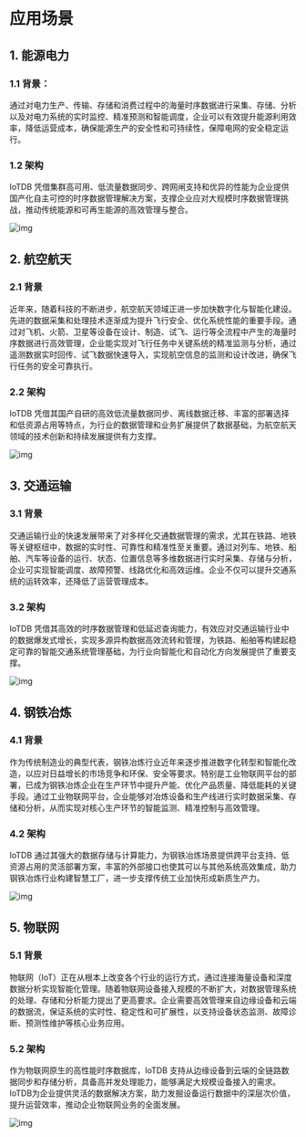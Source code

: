 <!--

    Licensed to the Apache Software Foundation (ASF) under one
    or more contributor license agreements.  See the NOTICE file
    distributed with this work for additional information
    regarding copyright ownership.  The ASF licenses this file
    to you under the Apache License, Version 2.0 (the
    "License"); you may not use this file except in compliance
    with the License.  You may obtain a copy of the License at
    
        http://www.apache.org/licenses/LICENSE-2.0
    
    Unless required by applicable law or agreed to in writing,
    software distributed under the License is distributed on an
    "AS IS" BASIS, WITHOUT WARRANTIES OR CONDITIONS OF ANY
    KIND, either express or implied.  See the License for the
    specific language governing permissions and limitations
    under the License.

-->

# 应用场景

## 1. 能源电力

### 1.1 背景：

通过对电力生产、传输、存储和消费过程中的海量时序数据进行采集、存储、分析以及对电力系统的实时监控、精准预测和智能调度，企业可以有效提升能源利用效率，降低运营成本，确保能源生产的安全性和可持续性，保障电网的安全稳定运行。

### 1.2 架构

IoTDB 凭借集群高可用、低流量数据同步、跨网闸支持和优异的性能为企业提供国产化自主可控的时序数据管理解决方案，支撑企业应对大规模时序数据管理挑战，推动传统能源和可再生能源的高效管理与整合。

![img](/img/scenarios01.png)


## 2. 航空航天

### 2.1 背景

近年来，随着科技的不断进步，航空航天领域正进一步加快数字化与智能化建设。先进的数据采集和处理技术逐渐成为提升飞行安全、优化系统性能的重要手段。通过对飞机、火箭、卫星等设备在设计、制造、试飞、运行等全流程中产生的海量时序数据进行高效管理，企业能实现对飞行任务中关键系统的精准监测与分析，通过遥测数据实时回传、试飞数据快速导入，实现航空信息的监测和设计改进，确保飞行任务的安全可靠执行。

### 2.2 架构

IoTDB 凭借其国产自研的高效低流量数据同步、离线数据迁移、丰富的部署选择和低资源占用等特点，为行业的数据管理和业务扩展提供了数据基础，为航空航天领域的技术创新和持续发展提供有力支撑。

![img](/img/scenarios02.png)


## 3. 交通运输

### 3.1 背景

交通运输行业的快速发展带来了对多样化交通数据管理的需求，尤其在铁路、地铁等关键枢纽中，数据的实时性、可靠性和精准性至关重要。通过对列车、地铁、船舶、汽车等设备的运行、状态、位置信息等多维数据进行实时采集、存储与分析，企业可实现智能调度、故障预警、线路优化和高效运维。企业不仅可以提升交通系统的运转效率，还降低了运营管理成本。

### 3.2 架构

IoTDB 凭借其高效的时序数据管理和低延迟查询能力，有效应对交通运输行业中的数据爆发式增长，实现多源异构数据高效流转和管理，为铁路、船舶等构建起稳定可靠的智能交通系统管理基础，为行业向智能化和自动化方向发展提供了重要支撑。

![img](/img/scenarios03.png)


## 4. 钢铁冶炼

### 4.1 背景

作为传统制造业的典型代表，钢铁冶炼行业近年来逐步推进数字化转型和智能化改造，以应对日益增长的市场竞争和环保、安全等要求。特别是工业物联网平台的部署，已成为钢铁冶炼企业在生产环节中提升产能、优化产品质量、降低能耗的关键手段。通过工业物联网平台，企业能够对冶炼设备和生产线进行实时数据采集、存储和分析，从而实现对核心生产环节的智能监测、精准控制与高效管理。

### 4.2 架构

IoTDB 通过其强大的数据存储与计算能力，为钢铁冶炼场景提供跨平台支持、低资源占用的灵活部署方案，丰富的外部接口也使其可以与其他系统高效集成，助力钢铁冶炼行业构建智慧工厂，进一步支撑传统工业加快形成新质生产力。

![img](/img/scenarios04.png)


## 5. 物联网

### 5.1 背景

物联网（IoT）正在从根本上改变各个行业的运行方式，通过连接海量设备和深度数据分析实现智能化管理。随着物联网设备接入规模的不断扩大，对数据管理系统的处理、存储和分析能力提出了更高要求。企业需要高效管理来自边缘设备和云端的数据流，保证系统的实时性、稳定性和可扩展性，以支持设备状态监测、故障诊断、预测性维护等核心业务应用。

### 5.2 架构

作为物联网原生的高性能时序数据库，IoTDB 支持从边缘设备到云端的全链路数据同步和存储分析，具备高并发处理能力，能够满足大规模设备接入的需求。IoTDB为企业提供灵活的数据解决方案，助力发掘设备运行数据中的深层次价值，提升运营效率，推动企业物联网业务的全面发展。

![img](/img/scenarios05.png)
